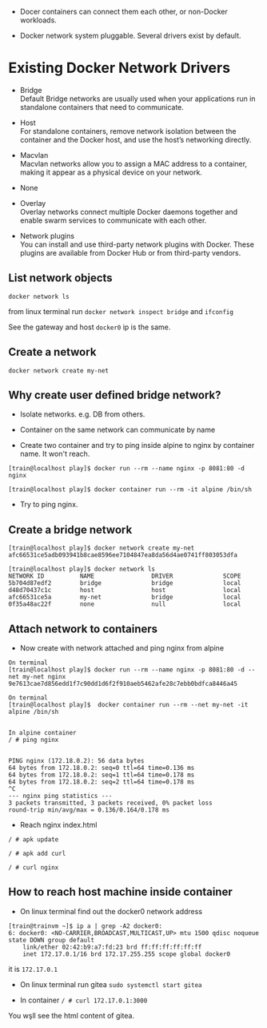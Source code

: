 - Docer containers can connect them each other, or non-Docker workloads.

- Docker network system pluggable. Several drivers exist by default.

# Existing Docker Network Drivers
- Bridge  
    Default
    Bridge networks are usually used when your applications run in standalone containers that need to communicate. 

- Host  
    For standalone containers, remove network isolation between the container and the Docker host, and use the host’s networking directly.

- Macvlan  
    Macvlan networks allow you to assign a MAC address to a container, making it appear as a physical device on your network.  
	
- None  
- Overlay  
    Overlay networks connect multiple Docker daemons together and enable swarm services to communicate with each other.

- Network plugins   
    You can install and use third-party network plugins with Docker. These plugins are available from Docker Hub or from third-party vendors. 


## List network objects
`docker network ls`  

from linux terminal run `docker network inspect bridge` and  `ifconfig`  

See the gateway and host `docker0` ip is the same.  

## Create a network
`docker network create my-net`

## Why create user defined bridge network?
- Isolate networks. e.g. DB from others.
- Container on the same network can communicate by name 

- Create two container and try to ping inside alpine to nginx by container name. It won't reach.
```
[train@localhost play]$ docker run --rm --name nginx -p 8081:80 -d nginx

[train@localhost play]$ docker container run --rm -it alpine /bin/sh
```
- Try to ping nginx.

## Create a bridge network 
```
[train@localhost play]$ docker network create my-net
afc66531ce5adb093941b8cae8596ee7104847ea8da56d4ae0741ff803053dfa

[train@localhost play]$ docker network ls
NETWORK ID          NAME                DRIVER              SCOPE
5b704d87edf2        bridge              bridge              local
d48d70437c1c        host                host                local
afc66531ce5a        my-net              bridge              local
0f35a48ac22f        none                null                local
```

## Attach network to containers 
- Now create with network attached and ping nginx from alpine
```
On terminal
[train@localhost play]$ docker run --rm --name nginx -p 8081:80 -d --net my-net nginx
9e7613cae7d856edd1f7c90dd1d6f2f910aeb5462afe28c7ebb0bdfca8446a45

On terminal
[train@localhost play]$  docker container run --rm --net my-net -it alpine /bin/sh


In alpine container 
/ # ping nginx


PING nginx (172.18.0.2): 56 data bytes
64 bytes from 172.18.0.2: seq=0 ttl=64 time=0.136 ms
64 bytes from 172.18.0.2: seq=1 ttl=64 time=0.178 ms
64 bytes from 172.18.0.2: seq=2 ttl=64 time=0.178 ms
^C
--- nginx ping statistics ---
3 packets transmitted, 3 packets received, 0% packet loss
round-trip min/avg/max = 0.136/0.164/0.178 ms
```


- Reach nginx index.html 

```
/ # apk update

/ # apk add curl

/ # curl nginx

```


## How to reach host machine inside container 
- On linux terminal find out the docker0 network address
```
[train@trainvm ~]$ ip a | grep -A2 docker0:
6: docker0: <NO-CARRIER,BROADCAST,MULTICAST,UP> mtu 1500 qdisc noqueue state DOWN group default
    link/ether 02:42:b9:a7:fd:23 brd ff:ff:ff:ff:ff:ff
    inet 172.17.0.1/16 brd 172.17.255.255 scope global docker0
```
it is `172.17.0.1 ` 

- On linux terminal run gitea `sudo systemctl start gitea ` 
	
- In container 
` / # curl 172.17.0.1:3000 ` 

You wşll see the html content of gitea. 